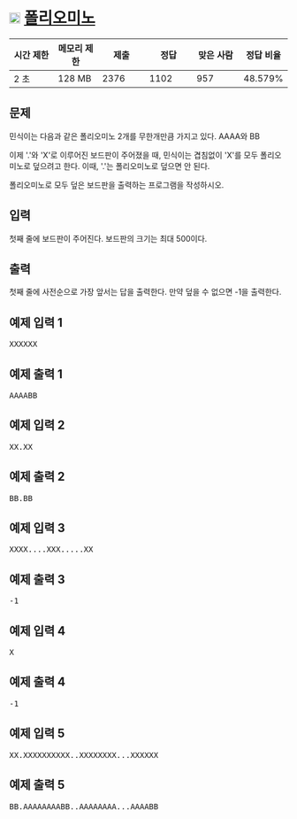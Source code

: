 # <img src="https://d2gd6pc034wcta.cloudfront.net/tier/7.svg" class="solvedac-tier" style="user-select: auto;" width="20px"> [폴리오미노](https://www.acmicpc.net/problem/1343)

<div class="col-md-12" style="user-select: auto;">
			<div class="table-responsive" style="user-select: auto;">
				<table class="table" id="problem-info" style="user-select: auto;">
				<thead style="user-select: auto;">
				<tr style="user-select: auto;">
									<th style="width: 16%; user-select: auto;">시간 제한</th>
					<th style="width: 16%; user-select: auto;">메모리 제한</th>
					<th style="width: 17%; user-select: auto;">제출</th>
					<th style="width: 17%; user-select: auto;">정답</th>
					<th style="width: 17%; user-select: auto;">맞은 사람</th>
					<th style="width: 17%; user-select: auto;">정답 비율</th>
								</tr>
				</thead>
				<tbody style="user-select: auto;">
				<tr style="user-select: auto;">
				<td style="user-select: auto;">2 초</td>
				<td style="user-select: auto;">128 MB</td>
									<td style="user-select: auto;">2376</td>
					<td style="user-select: auto;">1102</td>
					<td style="user-select: auto;">957</td>
					<td style="user-select: auto;">48.579%</td>
								</tr>
				</tbody>
				</table>
			</div>
</div>

## 문제
민식이는 다음과 같은 폴리오미노 2개를 무한개만큼 가지고 있다. AAAA와 BB

이제 '.'와 'X'로 이루어진 보드판이 주어졌을 때, 민식이는 겹침없이 'X'를 모두 폴리오미노로 덮으려고 한다. 이때, '.'는 폴리오미노로 덮으면 안 된다.

폴리오미노로 모두 덮은 보드판을 출력하는 프로그램을 작성하시오.

## 입력
첫째 줄에 보드판이 주어진다. 보드판의 크기는 최대 500이다.

## 출력
첫째 줄에 사전순으로 가장 앞서는 답을 출력한다. 만약 덮을 수 없으면 -1을 출력한다.

<div class="col-md-12" style="user-select: auto;">
				<div class="row" style="user-select: auto;">
					<div class="col-md-6" style="user-select: auto;">
						<section id="sampleinput1" style="user-select: auto;">
						<div class="headline" style="user-select: auto;">
						<h2 style="user-select: auto;">예제 입력 1
						</h2>
						</div>
						<pre class="sampledata" id="sample-input-1" style="user-select: auto;">XXXXXX
</pre>
						</section>
					</div>
					<div class="col-md-6" style="user-select: auto;">
						<section id="sampleoutput1" style="user-select: auto;">
						<div class="headline" style="user-select: auto;">
						<h2 style="user-select: auto;">예제 출력 1
						</h2>
						</div>
						<pre class="sampledata" id="sample-output-1" style="user-select: auto;">AAAABB
</pre>
						</section>
					</div>
									</div>
</div>

<div class="col-md-12" style="user-select: auto;">
				<div class="row" style="user-select: auto;">
					<div class="col-md-6" style="user-select: auto;">
						<section id="sampleinput2" style="user-select: auto;">
						<div class="headline" style="user-select: auto;">
						<h2 style="user-select: auto;">예제 입력 2
						</h2>
						</div>
						<pre class="sampledata" id="sample-input-2" style="user-select: auto;">XX.XX
</pre>
						</section>
					</div>
					<div class="col-md-6" style="user-select: auto;">
						<section id="sampleoutput2" style="user-select: auto;">
						<div class="headline" style="user-select: auto;">
						<h2 style="user-select: auto;">예제 출력 2
						</h2>
						</div>
						<pre class="sampledata" id="sample-output-2" style="user-select: auto;">BB.BB
</pre>
						</section>
					</div>
									</div>
</div>

<div class="col-md-12" style="user-select: auto;">
				<div class="row" style="user-select: auto;">
					<div class="col-md-6" style="user-select: auto;">
						<section id="sampleinput3" style="user-select: auto;">
						<div class="headline" style="user-select: auto;">
						<h2 style="user-select: auto;">예제 입력 3
						</h2>
						</div>
						<pre class="sampledata" id="sample-input-3" style="user-select: auto;">XXXX....XXX.....XX
</pre>
						</section>
					</div>
					<div class="col-md-6" style="user-select: auto;">
						<section id="sampleoutput3" style="user-select: auto;">
						<div class="headline" style="user-select: auto;">
						<h2 style="user-select: auto;">예제 출력 3
						</h2>
						</div>
						<pre class="sampledata" id="sample-output-3" style="user-select: auto;">-1
</pre>
						</section>
					</div>
									</div>
</div>

<div class="col-md-12" style="user-select: auto;">
				<div class="row" style="user-select: auto;">
					<div class="col-md-6" style="user-select: auto;">
						<section id="sampleinput4" style="user-select: auto;">
						<div class="headline" style="user-select: auto;">
						<h2 style="user-select: auto;">예제 입력 4
						</h2>
						</div>
						<pre class="sampledata" id="sample-input-4" style="user-select: auto;">X
</pre>
						</section>
					</div>
					<div class="col-md-6" style="user-select: auto;">
						<section id="sampleoutput4" style="user-select: auto;">
						<div class="headline" style="user-select: auto;">
						<h2 style="user-select: auto;">예제 출력 4
						</h2>
						</div>
						<pre class="sampledata" id="sample-output-4" style="user-select: auto;">-1
</pre>
						</section>
					</div>
									</div>
</div>

<div class="col-md-12" style="user-select: auto;">
				<div class="row" style="user-select: auto;">
					<div class="col-md-6" style="user-select: auto;">
						<section id="sampleinput5" style="user-select: auto;">
						<div class="headline" style="user-select: auto;">
						<h2 style="user-select: auto;">예제 입력 5
						</h2>
						</div>
						<pre class="sampledata" id="sample-input-5" style="user-select: auto;">XX.XXXXXXXXXX..XXXXXXXX...XXXXXX
</pre>
						</section>
					</div>
					<div class="col-md-6" style="user-select: auto;">
						<section id="sampleoutput5" style="user-select: auto;">
						<div class="headline" style="user-select: auto;">
						<h2 style="user-select: auto;">예제 출력 5
						</h2>
						</div>
						<pre class="sampledata" id="sample-output-5" style="user-select: auto;">BB.AAAAAAAABB..AAAAAAAA...AAAABB
</pre>
						</section>
					</div>
									</div>
</div>
